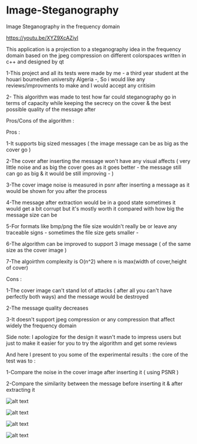 # Image-Steganography
Image Steganography in the frequency domain 

https://youtu.be/XYZ9XcAZiyI

This application is a projection to a steganography idea in the frequency domain based on the jpeg compression on different colorspaces written in c++ and designed by qt 


1-This project and all its tests were made by me - a third year student at the houari boumedien university Algeria -, So i would like any reviews/improvments to make and I would accept any critisim 

2- This algorithm was made to test how far could steganography go in terms of capacity while keeping the secrecy on the cover & the best possible quality of the message after

Pros/Cons of the algorithm :

Pros :

1-It supports big sized messages ( the image message can be as big as the cover go ) 

2-The cover after inserting the message won't have any visual affects ( very little noise and as big the cover goes as it goes better - the message still can go as big & it would be still improving - ) 

3-The cover image noise is measured in psnr after inserting a message as it would be shown for you after the process

4-The message after extraction would be in a good state sometimes it would get a bit corrupt but it's mostly worth it compared with how big the message size can be 

5-For formats like bmp/png the file size wouldn't really be or leave any traceable signs - sometimes the file size gets smaller -

6-The algorithm can be improved to support 3 image message ( of the same size as the cover image )

7-The algoirthm complexity is O(n^2) where n is max(width of cover,height of cover)

Cons : 

1-The cover image can't stand lot of attacks ( after all you can't have perfectly both ways) and the message would be destroyed

2-The message quality decreases 

3-It doesn't support jpeg compression or any compression that affect widely the frequency domain

Side note: I apologize for the design it wasn't made to impress users but just to make it easier for you to try the algorithm and get some reviews

And here I present to you some of the experimental results : the core of the test was to :

1-Compare the noise in the cover image after inserting it ( using PSNR )

2-Compare the similarity between the message before inserting it & after extracting it 

![alt text](https://i.ibb.co/G5ggm0Q/c1.png)

![alt text](https://i.ibb.co/YD1yg1F/c2.png)

![alt text](https://i.ibb.co/sbrJqcH/c3.png)

![alt text](https://i.ibb.co/fp7khwL/c4.png)
